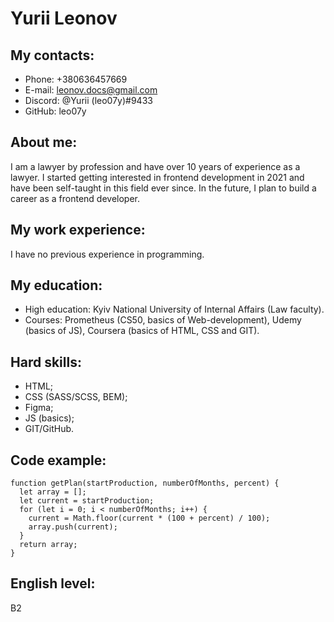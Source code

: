 # Yurii Leonov

## My contacts:
* Phone: +380636457669
* E-mail: leonov.docs@gmail.com
* Discord: @Yurii (leo07y)#9433
* GitHub: leo07y

## About me:
I am a lawyer by profession and have over 10 years of experience as a lawyer. I started getting interested in frontend development in 2021 and have been self-taught in this field ever since. In the future, I plan to build a career as a frontend developer.

## My work experience:
I have no previous experience in programming.

## My education:
* High education: Kyiv National University of Internal Affairs (Law faculty).
* Courses: Prometheus (CS50, basics of Web-development), Udemy (basics of JS), Coursera (basics of HTML, CSS and GIT).

## Hard skills:
* HTML;
* CSS (SASS/SCSS, BEM);
* Figma;
* JS (basics);
* GIT/GitHub.

## Code example:
```
function getPlan(startProduction, numberOfMonths, percent) {
  let array = [];
  let current = startProduction;
  for (let i = 0; i < numberOfMonths; i++) {
    current = Math.floor(current * (100 + percent) / 100);
    array.push(current);
  }
  return array;
}
```

## English level:
B2
